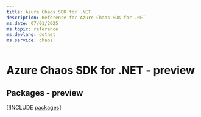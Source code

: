 ```yaml
---
title: Azure Chaos SDK for .NET
description: Reference for Azure Chaos SDK for .NET
ms.date: 07/01/2025
ms.topic: reference
ms.devlang: dotnet
ms.service: chaos
---
```

# Azure Chaos SDK for .NET - preview
## Packages - preview
[!INCLUDE [packages](chaos-index.md)]